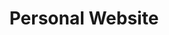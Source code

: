 ---
title: "Personal Website"
category: "projects"
tags: ["Personal", "Software"]
toc: true
description: "This website."
---